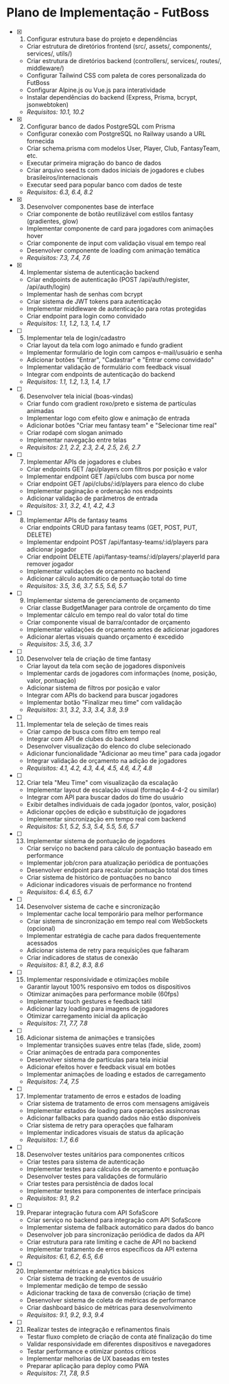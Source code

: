 # Plano de Implementação - FutBoss

- [x] 1. Configurar estrutura base do projeto e dependências



  - Criar estrutura de diretórios frontend (src/, assets/, components/, services/, utils/)
  - Criar estrutura de diretórios backend (controllers/, services/, routes/, middleware/)
  - Configurar Tailwind CSS com paleta de cores personalizada do FutBoss
  - Configurar Alpine.js ou Vue.js para interatividade
  - Instalar dependências do backend (Express, Prisma, bcrypt, jsonwebtoken)
  - _Requisitos: 10.1, 10.2_

- [x] 2. Configurar banco de dados PostgreSQL com Prisma



  - Configurar conexão com PostgreSQL no Railway usando a URL fornecida
  - Criar schema.prisma com modelos User, Player, Club, FantasyTeam, etc.
  - Executar primeira migração do banco de dados
  - Criar arquivo seed.ts com dados iniciais de jogadores e clubes brasileiros/internacionais
  - Executar seed para popular banco com dados de teste
  - _Requisitos: 6.3, 6.4, 8.2_




- [x] 3. Desenvolver componentes base de interface

  - Criar componente de botão reutilizável com estilos fantasy (gradientes, glow)
  - Implementar componente de card para jogadores com animações hover
  - Criar componente de input com validação visual em tempo real
  - Desenvolver componente de loading com animação temática
  - _Requisitos: 7.3, 7.4, 7.6_

- [x] 4. Implementar sistema de autenticação backend


  - Criar endpoints de autenticação (POST /api/auth/register, /api/auth/login)
  - Implementar hash de senhas com bcrypt
  - Criar sistema de JWT tokens para autenticação
  - Implementar middleware de autenticação para rotas protegidas
  - Criar endpoint para login como convidado
  - _Requisitos: 1.1, 1.2, 1.3, 1.4, 1.7_

- [ ] 5. Implementar tela de login/cadastro
  - Criar layout da tela com logo animado e fundo gradient
  - Implementar formulário de login com campos e-mail/usuário e senha
  - Adicionar botões "Entrar", "Cadastrar" e "Entrar como convidado"
  - Implementar validação de formulário com feedback visual
  - Integrar com endpoints de autenticação do backend
  - _Requisitos: 1.1, 1.2, 1.3, 1.4, 1.7_

- [ ] 6. Desenvolver tela inicial (boas-vindas)
  - Criar fundo com gradient roxo/preto e sistema de partículas animadas
  - Implementar logo com efeito glow e animação de entrada
  - Adicionar botões "Criar meu fantasy team" e "Selecionar time real"
  - Criar rodapé com slogan animado
  - Implementar navegação entre telas
  - _Requisitos: 2.1, 2.2, 2.3, 2.4, 2.5, 2.6, 2.7_

- [ ] 7. Implementar APIs de jogadores e clubes
  - Criar endpoints GET /api/players com filtros por posição e valor
  - Implementar endpoint GET /api/clubs com busca por nome
  - Criar endpoint GET /api/clubs/:id/players para elenco do clube
  - Implementar paginação e ordenação nos endpoints
  - Adicionar validação de parâmetros de entrada
  - _Requisitos: 3.1, 3.2, 4.1, 4.2, 4.3_

- [ ] 8. Implementar APIs de fantasy teams
  - Criar endpoints CRUD para fantasy teams (GET, POST, PUT, DELETE)
  - Implementar endpoint POST /api/fantasy-teams/:id/players para adicionar jogador
  - Criar endpoint DELETE /api/fantasy-teams/:id/players/:playerId para remover jogador
  - Implementar validações de orçamento no backend
  - Adicionar cálculo automático de pontuação total do time
  - _Requisitos: 3.5, 3.6, 3.7, 5.5, 5.6, 5.7_

- [ ] 9. Implementar sistema de gerenciamento de orçamento
  - Criar classe BudgetManager para controle de orçamento do time
  - Implementar cálculo em tempo real do valor total do time
  - Criar componente visual de barra/contador de orçamento
  - Implementar validações de orçamento antes de adicionar jogadores
  - Adicionar alertas visuais quando orçamento é excedido
  - _Requisitos: 3.5, 3.6, 3.7_

- [ ] 10. Desenvolver tela de criação de time fantasy
  - Criar layout da tela com seção de jogadores disponíveis
  - Implementar cards de jogadores com informações (nome, posição, valor, pontuação)
  - Adicionar sistema de filtros por posição e valor
  - Integrar com APIs do backend para buscar jogadores
  - Implementar botão "Finalizar meu time" com validação
  - _Requisitos: 3.1, 3.2, 3.3, 3.4, 3.8, 3.9_

- [ ] 11. Implementar tela de seleção de times reais
  - Criar campo de busca com filtro em tempo real
  - Integrar com API de clubes do backend
  - Desenvolver visualização do elenco do clube selecionado
  - Adicionar funcionalidade "Adicionar ao meu time" para cada jogador
  - Integrar validação de orçamento na adição de jogadores
  - _Requisitos: 4.1, 4.2, 4.3, 4.4, 4.5, 4.6, 4.7, 4.8_

- [ ] 12. Criar tela "Meu Time" com visualização da escalação
  - Implementar layout de escalação visual (formação 4-4-2 ou similar)
  - Integrar com API para buscar dados do time do usuário
  - Exibir detalhes individuais de cada jogador (pontos, valor, posição)
  - Adicionar opções de edição e substituição de jogadores
  - Implementar sincronização em tempo real com backend
  - _Requisitos: 5.1, 5.2, 5.3, 5.4, 5.5, 5.6, 5.7_

- [ ] 13. Implementar sistema de pontuação de jogadores
  - Criar serviço no backend para cálculo de pontuação baseado em performance
  - Implementar job/cron para atualização periódica de pontuações
  - Desenvolver endpoint para recalcular pontuação total dos times
  - Criar sistema de histórico de pontuações no banco
  - Adicionar indicadores visuais de performance no frontend
  - _Requisitos: 6.4, 6.5, 6.7_

- [ ] 14. Desenvolver sistema de cache e sincronização
  - Implementar cache local temporário para melhor performance
  - Criar sistema de sincronização em tempo real com WebSockets (opcional)
  - Implementar estratégia de cache para dados frequentemente acessados
  - Adicionar sistema de retry para requisições que falharam
  - Criar indicadores de status de conexão
  - _Requisitos: 8.1, 8.2, 8.3, 8.6_

- [ ] 15. Implementar responsividade e otimizações mobile
  - Garantir layout 100% responsivo em todos os dispositivos
  - Otimizar animações para performance mobile (60fps)
  - Implementar touch gestures e feedback tátil
  - Adicionar lazy loading para imagens de jogadores
  - Otimizar carregamento inicial da aplicação
  - _Requisitos: 7.1, 7.7, 7.8_

- [ ] 16. Adicionar sistema de animações e transições
  - Implementar transições suaves entre telas (fade, slide, zoom)
  - Criar animações de entrada para componentes
  - Desenvolver sistema de partículas para tela inicial
  - Adicionar efeitos hover e feedback visual em botões
  - Implementar animações de loading e estados de carregamento
  - _Requisitos: 7.4, 7.5_

- [ ] 17. Implementar tratamento de erros e estados de loading
  - Criar sistema de tratamento de erros com mensagens amigáveis
  - Implementar estados de loading para operações assíncronas
  - Adicionar fallbacks para quando dados não estão disponíveis
  - Criar sistema de retry para operações que falharam
  - Implementar indicadores visuais de status da aplicação
  - _Requisitos: 1.7, 6.6_

- [ ] 18. Desenvolver testes unitários para componentes críticos
  - Criar testes para sistema de autenticação
  - Implementar testes para cálculos de orçamento e pontuação
  - Desenvolver testes para validações de formulário
  - Criar testes para persistência de dados local
  - Implementar testes para componentes de interface principais
  - _Requisitos: 9.1, 9.2_

- [ ] 19. Preparar integração futura com API SofaScore
  - Criar serviço no backend para integração com API SofaScore
  - Implementar sistema de fallback automático para dados do banco
  - Desenvolver job para sincronização periódica de dados da API
  - Criar estrutura para rate limiting e cache de API no backend
  - Implementar tratamento de erros específicos da API externa
  - _Requisitos: 6.1, 6.2, 6.5, 6.6_

- [ ] 20. Implementar métricas e analytics básicos
  - Criar sistema de tracking de eventos de usuário
  - Implementar medição de tempo de sessão
  - Adicionar tracking de taxa de conversão (criação de time)
  - Desenvolver sistema de coleta de métricas de performance
  - Criar dashboard básico de métricas para desenvolvimento
  - _Requisitos: 9.1, 9.2, 9.3, 9.4_

- [ ] 21. Realizar testes de integração e refinamentos finais
  - Testar fluxo completo de criação de conta até finalização do time
  - Validar responsividade em diferentes dispositivos e navegadores
  - Testar performance e otimizar pontos críticos
  - Implementar melhorias de UX baseadas em testes
  - Preparar aplicação para deploy como PWA
  - _Requisitos: 7.1, 7.8, 9.5_
